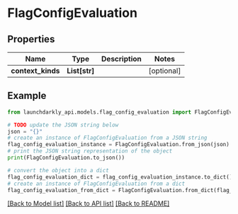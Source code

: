 # FlagConfigEvaluation


## Properties

Name | Type | Description | Notes
------------ | ------------- | ------------- | -------------
**context_kinds** | **List[str]** |  | [optional] 

## Example

```python
from launchdarkly_api.models.flag_config_evaluation import FlagConfigEvaluation

# TODO update the JSON string below
json = "{}"
# create an instance of FlagConfigEvaluation from a JSON string
flag_config_evaluation_instance = FlagConfigEvaluation.from_json(json)
# print the JSON string representation of the object
print(FlagConfigEvaluation.to_json())

# convert the object into a dict
flag_config_evaluation_dict = flag_config_evaluation_instance.to_dict()
# create an instance of FlagConfigEvaluation from a dict
flag_config_evaluation_from_dict = FlagConfigEvaluation.from_dict(flag_config_evaluation_dict)
```
[[Back to Model list]](../README.md#documentation-for-models) [[Back to API list]](../README.md#documentation-for-api-endpoints) [[Back to README]](../README.md)


